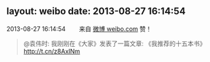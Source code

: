 layout: weibo
date: 2013-08-27 16:14:54
---
<meta name="referrer" content="no-referrer" />

2013-08-27 16:14:54  &nbsp;&nbsp;&nbsp;&nbsp;&nbsp;&nbsp; 来自 <a href="http://weibo.com/" rel="nofollow">微博 weibo.com</a>
赞！
>  @袁伟时: 我刚刚在《大家》发表了一篇文章: 《我推荐的十五本书》 http://t.cn/z8AxINm ​​​
